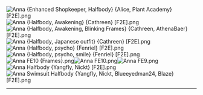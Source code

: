 ![Anna {Enhanced Shopkeeper, Halfbody} {Alice, Plant Academy} [F2E].png](https://raw.githubusercontent.com/Klokinator/FE-Repo/main/Portrait%20Repository/Cameo%20Characters%20(Anna%20and%20Jake)/Halfbodies/Anna%20(Enhanced%20Shopkeeper,%20Halfbody)%20%7BAlice,%20Plant%20Academy%7D%20%5BF2E%5D.png "Anna {Enhanced Shopkeeper, Halfbody} {Alice, Plant Academy} [F2E].png")![Anna {Halfbody, Awakening} {Cathreen} [F2E].png](https://raw.githubusercontent.com/Klokinator/FE-Repo/main/Portrait%20Repository/Cameo%20Characters%20(Anna%20and%20Jake)/Halfbodies/Anna%20(Halfbody,%20Awakening)%20%7BCathreen%7D%20%5BF2E%5D.png "Anna {Halfbody, Awakening} {Cathreen} [F2E].png")![Anna {Halfbody, Awakening, Blinking Frames} {Cathreen, AthenaBaer} [F2E].png](https://raw.githubusercontent.com/Klokinator/FE-Repo/main/Portrait%20Repository/Cameo%20Characters%20(Anna%20and%20Jake)/Halfbodies/Anna%20(Halfbody,%20Awakening,%20Blinking%20Frames)%20%7BCathreen,%20AthenaBaer%7D%20%5BF2E%5D.png "Anna {Halfbody, Awakening, Blinking Frames} {Cathreen, AthenaBaer} [F2E].png")![Anna {Halfbody, Japanese outfit} {Cathreen} [F2E].png](https://raw.githubusercontent.com/Klokinator/FE-Repo/main/Portrait%20Repository/Cameo%20Characters%20(Anna%20and%20Jake)/Halfbodies/Anna%20(Halfbody,%20Japanese%20outfit)%20%7BCathreen%7D%20%5BF2E%5D.png "Anna {Halfbody, Japanese outfit} {Cathreen} [F2E].png")![Anna {Halfbody, psycho} {Fenriel} [F2E].png](https://raw.githubusercontent.com/Klokinator/FE-Repo/main/Portrait%20Repository/Cameo%20Characters%20(Anna%20and%20Jake)/Halfbodies/Anna%20(Halfbody,%20psycho)%20%7BFenriel%7D%20%5BF2E%5D.png "Anna {Halfbody, psycho} {Fenriel} [F2E].png")![Anna {Halfbody, psycho, smile} {Fenriel} [F2E].png](https://raw.githubusercontent.com/Klokinator/FE-Repo/main/Portrait%20Repository/Cameo%20Characters%20(Anna%20and%20Jake)/Halfbodies/Anna%20(Halfbody,%20psycho,%20smile)%20%7BFenriel%7D%20%5BF2E%5D.png "Anna {Halfbody, psycho, smile} {Fenriel} [F2E].png")![Anna FE10 {Frames}.png](https://raw.githubusercontent.com/Klokinator/FE-Repo/main/Portrait%20Repository/Cameo%20Characters%20(Anna%20and%20Jake)/Halfbodies/Anna%20FE10%20%7BFrames%7D.png "Anna FE10 {Frames}.png")![Anna FE10.png](https://raw.githubusercontent.com/Klokinator/FE-Repo/main/Portrait%20Repository/Cameo%20Characters%20(Anna%20and%20Jake)/Halfbodies/Anna%20FE10.png "Anna FE10.png")![Anna FE9.png](https://raw.githubusercontent.com/Klokinator/FE-Repo/main/Portrait%20Repository/Cameo%20Characters%20(Anna%20and%20Jake)/Halfbodies/Anna%20FE9.png "Anna FE9.png")![Anna Halfbody {Yangfly, Nickt} [F2E].png](https://raw.githubusercontent.com/Klokinator/FE-Repo/main/Portrait%20Repository/Cameo%20Characters%20(Anna%20and%20Jake)/Halfbodies/Anna%20Halfbody%20%7BYangfly,%20Nickt%7D%20%5BF2E%5D.png "Anna Halfbody {Yangfly, Nickt} [F2E].png")![Anna Swimsuit Halfbody {Yangfly, Nickt, Blueeyedman24, Blaze} [F2E].png](https://raw.githubusercontent.com/Klokinator/FE-Repo/main/Portrait%20Repository/Cameo%20Characters%20(Anna%20and%20Jake)/Halfbodies/Anna%20Swimsuit%20Halfbody%20%7BYangfly,%20Nickt,%20Blueeyedman24,%20Blaze%7D%20%5BF2E%5D.png "Anna Swimsuit Halfbody {Yangfly, Nickt, Blueeyedman24, Blaze} [F2E].png")



----

